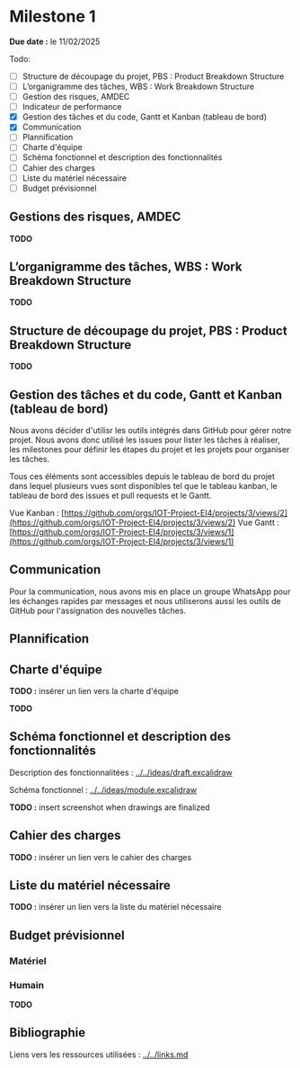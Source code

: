 # Milestone 1

**Due date :** le 11/02/2025

Todo:

- [ ] Structure de découpage du projet, PBS : Product Breakdown Structure
- [ ] L’organigramme des tâches, WBS : Work Breakdown Structure
- [ ] Gestion des risques, AMDEC
- [ ] Indicateur de performance
- [x] Gestion des tâches et du code, Gantt et Kanban (tableau de bord)
- [x] Communication
- [ ] Plannification
- [ ] Charte d'équipe
- [ ] Schéma fonctionnel et description des fonctionnalités
- [ ] Cahier des charges
- [ ] Liste du matériel nécessaire
- [ ] Budget prévisionnel

## Gestions des risques, AMDEC

**TODO**

## L’organigramme des tâches, WBS : Work Breakdown Structure

**TODO**

## Structure de découpage du projet, PBS : Product Breakdown Structure

**TODO**

## Gestion des tâches et du code, Gantt et Kanban (tableau de bord)

Nous avons décider d'utilisr les outils intégrés dans GitHub pour gérer notre projet. Nous avons donc utilisé les issues pour lister les tâches à réaliser, les milestones pour définir les étapes du projet et les projets pour organiser les tâches.

Tous ces éléments sont accessibles depuis le tableau de bord du projet dans lequel plusieurs vues sont disponibles tel que le tableau kanban, le tableau de bord des issues et pull requests et le Gantt.

Vue Kanban : [https://github.com/orgs/IOT-Project-EI4/projects/3/views/2](https://github.com/orgs/IOT-Project-EI4/projects/3/views/2)
Vue Gantt : [https://github.com/orgs/IOT-Project-EI4/projects/3/views/1](https://github.com/orgs/IOT-Project-EI4/projects/3/views/1)

## Communication

Pour la communication, nous avons mis en place un groupe WhatsApp pour les échanges rapides par messages et nous utiliserons aussi les outils de GitHub pour l'assignation des nouvelles tâches.

## Plannification

## Charte d'équipe

**TODO :** insérer un lien vers la charte d'équipe

**TODO**

## Schéma fonctionnel et description des fonctionnalités

Description des fonctionnalitées : [../../ideas/draft.excalidraw](../../ideas/draft.excalidraw)

Schéma fonctionnel : [../../ideas/module.excalidraw](../../ideas/module.excalidraw)

**TODO :** insert screenshot when drawings are finalized

## Cahier des charges

**TODO :** insérer un lien vers le cahier des charges

## Liste du matériel nécessaire

**TODO :** insérer un lien vers la liste du matériel nécessaire

## Budget prévisionnel

### Matériel

### Humain

**TODO**

## Bibliographie

Liens vers les ressources utilisées : [../../links.md](../../links.md)
